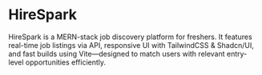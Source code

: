 # HireSpark
HireSpark is a MERN-stack job discovery platform for freshers. It features real-time job listings via API, responsive UI with TailwindCSS &amp; Shadcn/UI, and fast builds using Vite—designed to match users with relevant entry-level opportunities efficiently.
